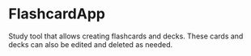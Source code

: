 # FlashcardApp

Study tool that allows creating flashcards and decks. These cards and decks can also be edited and deleted as needed.

